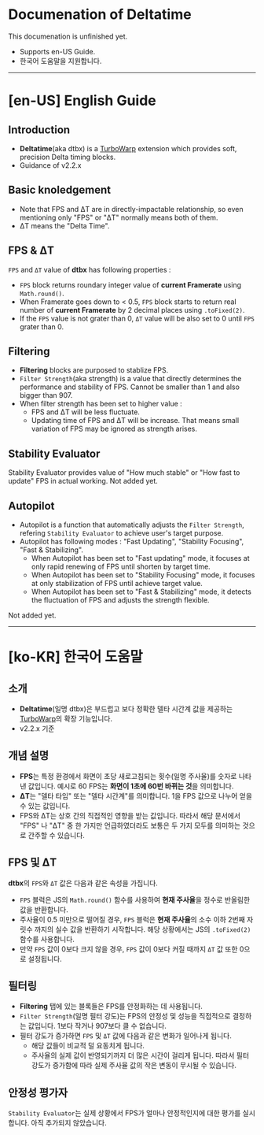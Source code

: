 # Documenation of Deltatime
This documenation is unfinished yet.   
- Supports en-US Guide.
- 한국어 도움말을 지원합니다.

---

# [en-US] English Guide

## Introduction
- **Deltatime**(aka dtbx) is a [TurboWarp](https://turbowarp.org/) extension which provides soft, precision Delta timing blocks.
- Guidance of v2.2.x

## Basic knoledgement
- Note that FPS and ΔT are in directly-impactable relationship, so even mentioning only "FPS" or "ΔT" normally means both of them.
- ΔT means the "Delta Time".

## FPS & ΔT
`FPS` and `ΔT` value of **dtbx** has following properties :
- `FPS` block returns roundary integer value of **current Framerate** using `Math.round()`.
- When Framerate goes down to < 0.5, `FPS` block starts to return real number of **current Framerate** by 2 decimal places using `.toFixed(2)`.
- If the `FPS` value is not grater than 0, `ΔT` value will be also set to 0 until `FPS` grater than 0.

## Filtering
- **Filtering** blocks are purposed to stablize FPS.   
- `Filter Strength`(aka strength) is a value that directly determines the performance and stability of FPS. Cannot be smaller than 1 and also bigger than 907.
- When filter strength has been set to higher value :
  - FPS and ΔT will be less fluctuate.
  - Updating time of FPS and ΔT will be increase. That means small variation of FPS may be ignored as strength arises.

## Stability Evaluator
Stability Evaluator provides value of "How much stable" or "How fast to update" FPS in actual working.
Not added yet.

## Autopilot
- Autopilot is a function that automatically adjusts the `Filter Strength`, refering `Stability Evaluator` to achieve user's target purpose.
- Autopilot has following modes : "Fast Updating", "Stability Focusing", "Fast & Stabilizing".
  - When Autopilot has been set to "Fast updating" mode, it focuses at only rapid renewing of FPS until shorten by target time.
  - When Autopilot has been set to "Stability Focusing" mode, it focuses at only stabilization of FPS until achieve target value.
  - When Autopilot has been set to "Fast & Stabilizing" mode, it detects the fluctuation of FPS and adjusts the strength flexible.
 
Not added yet.

---

# [ko-KR] 한국어 도움말

## 소개
- **Deltatime**(일명 dtbx)은 부드럽고 보다 정확한 델타 시간계 값을 제공하는 [TurboWarp](https://turbowarp.org/)의 확장 기능입니다.
- v2.2.x 기준

## 개념 설명
- **FPS**는 특정 환경에서 화면이 초당 새로고침되는 횟수(일명 주사율)를 숫자로 나타낸 값입니다. 예시로 60 FPS는 **화면이 1초에 60번 바뀌는 것**을 의미합니다.
- **ΔT**는 "델타 타임" 또는 "델타 시간계"를 의미합니다. 1을 FPS 값으로 나누어 얻을 수 있는 값입니다.
- FPS와 ΔT는 상호 간의 직접적인 영향을 받는 값입니다. 따라서 해당 문서에서 "FPS" 나 "ΔT" 중 한 가지만 언급하였더라도 보통은 두 가지 모두를 의미하는 것으로 간주할 수 있습니다.

## FPS 및 ΔT
**dtbx**의 `FPS`와 `ΔT` 값은 다음과 같은 속성을 가집니다.
- `FPS` 블럭은 JS의 `Math.round()` 함수를 사용하여 **현재 주사율**을 정수로 반올림한 값을 반환합니다.
- 주사율이 0.5 미만으로 떨어질 경우, `FPS` 블럭은 **현재 주사율**의 소수 이하 2번째 자릿수 까지의 실수 값을 반환하기 시작합니다. 해당 상황에서는 JS의 `.toFixed(2)` 함수를 사용합니다.
- 만약 `FPS` 값이 0보다 크지 않을 경우, `FPS` 값이 0보다 커질 때까지 `ΔT` 값 또한 0으로 설정됩니다.

## 필터링
- **Filtering** 탭에 있는 블록들은 FPS를 안정화하는 데 사용됩니다.
- `Filter Strength`(일명 필터 강도)는 FPS의 안정성 및 성능을 직접적으로 결정하는 값입니다. 1보다 작거나 907보다 클 수 없습니다.
- 필터 강도가 증가하면 `FPS` 및 `ΔT` 값에 다음과 같은 변화가 일어나게 됩니다.
  - 해당 값들이 비교적 덜 요동치게 됩니다.
  - 주사율의 실제 값이 반영되기까지 더 많은 시간이 걸리게 됩니다. 따라서 필터 강도가 증가함에 따라 실제 주사율 값의 작은 변동이 무시될 수 있습니다.
 
## 안정성 평가자
`Stability Evaluator`는 실제 상황에서 FPS가 얼마나 안정적인지에 대한 평가를 실시합니다.
아직 추가되지 않았습니다.
